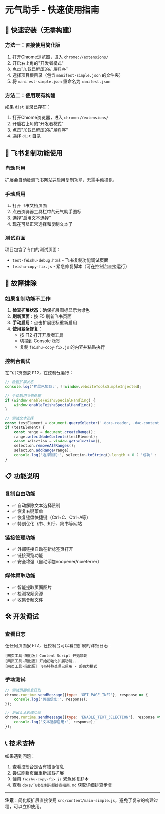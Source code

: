 # 元气助手 - 快速使用指南

## 🚀 快速安装（无需构建）

### 方法一：直接使用简化版
1. 打开Chrome浏览器，进入 `chrome://extensions/`
2. 开启右上角的"开发者模式"
3. 点击"加载已解压的扩展程序"
4. 选择项目根目录（包含 `manifest-simple.json` 的文件夹）
5. 将 `manifest-simple.json` 重命名为 `manifest.json`

### 方法二：使用现有构建
如果 `dist` 目录已存在：
1. 打开Chrome浏览器，进入 `chrome://extensions/`
2. 开启右上角的"开发者模式"
3. 点击"加载已解压的扩展程序"
4. 选择 `dist` 目录

## 🎯 飞书复制功能使用

### 自动启用
扩展会自动检测飞书网站并启用复制功能，无需手动操作。

### 手动启用
1. 打开飞书文档页面
2. 点击浏览器工具栏中的元气助手图标
3. 选择"启用文本选择"
4. 现在可以正常选择和复制文本了

### 测试页面
项目包含了专门的测试页面：
- `test-feishu-debug.html` - 飞书复制功能调试页面
- `feishu-copy-fix.js` - 紧急修复脚本（可在控制台直接运行）

## 🔧 故障排除

### 如果复制功能不工作
1. **检查扩展状态**：确保扩展图标显示为绿色
2. **刷新页面**：按 F5 刷新飞书页面
3. **手动启用**：点击扩展图标重新启用
4. **使用紧急修复**：
   - 按 F12 打开开发者工具
   - 切换到 Console 标签
   - 复制 `feishu-copy-fix.js` 的内容并粘贴执行

### 控制台调试
在飞书页面按 F12，在控制台运行：
```javascript
// 检查扩展状态
console.log('扩展已加载:', !!window.websiteToolsSimpleInjected);

// 手动启用飞书处理
if (window.enableFeishuSpecialHandling) {
    window.enableFeishuSpecialHandling();
}

// 测试文本选择
const testElement = document.querySelector('.docs-reader, .doc-content');
if (testElement) {
    const range = document.createRange();
    range.selectNodeContents(testElement);
    const selection = window.getSelection();
    selection.removeAllRanges();
    selection.addRange(range);
    console.log('选择测试:', selection.toString().length > 0 ? '成功' : '失败');
}
```

## 📋 功能说明

### 复制自由功能
- ✅ 自动解除文本选择限制
- ✅ 恢复右键菜单
- ✅ 恢复键盘快捷键（Ctrl+C、Ctrl+A等）
- ✅ 特别优化飞书、知乎、简书等网站

### 链接管理功能
- ✅ 外部链接自动在新标签页打开
- ✅ 链接预览功能
- ✅ 安全增强（自动添加noopener/noreferrer）

### 媒体提取功能
- ✅ 智能提取页面图片
- ✅ 检测视频资源
- ✅ 收集音频文件

## 🛠️ 开发调试

### 查看日志
在任何页面按 F12，在控制台可以看到扩展的详细日志：
```
[网页工具-简化版] Content Script 开始加载
[网页工具-简化版] 开始初始化扩展功能...
[网页工具-简化版] 飞书特殊处理已启用 - 超强力模式
```

### 手动测试
```javascript
// 测试页面信息获取
chrome.runtime.sendMessage({type: 'GET_PAGE_INFO'}, response => {
    console.log('页面信息:', response);
});

// 测试文本选择功能
chrome.runtime.sendMessage({type: 'ENABLE_TEXT_SELECTION'}, response => {
    console.log('文本选择启用:', response);
});
```

## 📞 技术支持

如果遇到问题：
1. 查看控制台是否有错误信息
2. 尝试刷新页面重新加载扩展
3. 使用 `feishu-copy-fix.js` 紧急修复脚本
4. 查看 `docs/飞书复制问题排查指南.md` 获取详细排查步骤

---

**注意**：简化版扩展直接使用 `src/content/main-simple.js`，避免了复杂的构建过程，可以立即使用。 